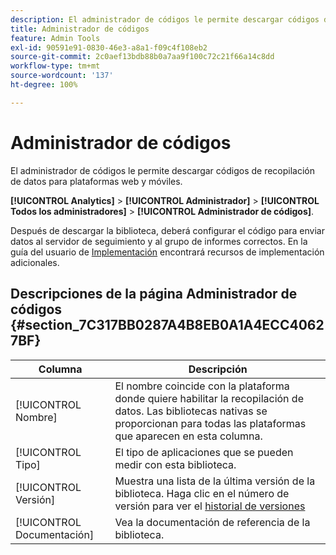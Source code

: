 ```yaml
---
description: El administrador de códigos le permite descargar códigos de recopilación de datos para plataformas web y móviles.
title: Administrador de códigos
feature: Admin Tools
exl-id: 90591e91-0830-46e3-a8a1-f09c4f108eb2
source-git-commit: 2c0aef13bdb88b0a7aa9f100c72c21f66a14c8dd
workflow-type: tm+mt
source-wordcount: '137'
ht-degree: 100%

---
```


# Administrador de códigos

El administrador de códigos le permite descargar códigos de recopilación de datos para plataformas web y móviles.

**[!UICONTROL Analytics]** > **[!UICONTROL Administrador]** > **[!UICONTROL Todos los administradores]** > **[!UICONTROL Administrador de códigos]**.

Después de descargar la biblioteca, deberá configurar el código para enviar datos al servidor de seguimiento y al grupo de informes correctos. En la guía del usuario de [Implementación](/help/implement/home.md) encontrará recursos de implementación adicionales.

## Descripciones de la página Administrador de códigos {#section_7C317BB0287A4B8EB0A1A4ECC40627BF}

| Columna | Descripción |
|--- |--- |
| [!UICONTROL Nombre] | El nombre coincide con la plataforma donde quiere habilitar la recopilación de datos. Las bibliotecas nativas se proporcionan para todas las plataformas que aparecen en esta columna. |
| [!UICONTROL Tipo] | El tipo de aplicaciones que se pueden medir con esta biblioteca. |
| [!UICONTROL Versión] | Muestra una lista de la última versión de la biblioteca. Haga clic en el número de versión para ver el [historial de versiones](https://experienceleague.adobe.com/docs/analytics/implementation/appmeasurement-updates.html?lang=es) |
| [!UICONTROL Documentación] | Vea la documentación de referencia de la biblioteca. |
